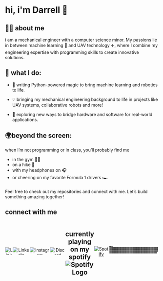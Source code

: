# hi, i'm Darrell 👋

## ✍🏾 about me
i am a mechanical engineer with a computer science minor. 
My passions lie in between machine learning 🤖 and UAV technology ✈️, where I combine my engineering expertise with programming skills to create innovative solutions.

## 🔧 what I do:

- 🐍 writing Python-powered magic to bring machine learning and robotics to life.

- 💡 bringing my mechanical engineering background to life in projects like UAV systems, collaborative robots and more!

- 🚀 exploring new ways to bridge hardware and software for real-world applications.

## 🌍beyond the screen:
when I’m not programming or in class, you’ll probably find me
- in the gym 💪🏾
- on a hike 🌳
- with my headphones on 🎧
- or cheering on my favorite Formula 1 drivers 🏎️

### <div align="center">
  Feel free to check out my repositories and connect with me. Let’s build something amazing together!
</div>

## connect with me
<div align="center" style="display: flex; justify-content: center; align-items: center; gap: 0; padding: 0; margin: 0;">
  <!-- LinkedIn -->
  <a href="https://www.linkedin.com/in/otood" target="_blank" style="text-decoration: none; display: flex; align-items: center; padding: 0; margin: 0;">
    <img src="https://upload.wikimedia.org/wikipedia/commons/c/ca/LinkedIn_logo_initials.png" alt="LinkedIn Logo" width="25" height="25" style="margin: 0; padding: 0;" />
    <img src="https://img.shields.io/static/v1?message=LinkedIn&logo=linkedin&label=&color=0077B5&logoColor=white&labelColor=&style=for-the-badge" height="25" alt="LinkedIn badge" style="margin: 0; padding: 0;" />
  </a>
  <!-- Instagram -->
  <a href="https://www.instagram.com/darrell.otoo/" target="_blank" style="text-decoration: none; display: flex; align-items: center; padding: 0; margin: 0;">
    <img src="https://img.shields.io/static/v1?message=Instagram&logo=instagram&label=&color=E4405F&logoColor=white&labelColor=&style=for-the-badge" height="25" alt="Instagram badge" style="margin: 0; padding: 0;" />
  </a>
  <!-- Discord -->
  <a href="https://discord.com/users/338862233893470219" target="_blank" style="text-decoration: none; display: flex; align-items: center; padding: 0; margin: 0;">
    <img src="https://dcbadge.limes.pink/api/shield/338862233893470219?theme=default-inverted" height="25" alt="Discord badge" style="margin: 0; padding: 0;" />
  </a>

## currently playing on my spotify <img src="https://upload.wikimedia.org/wikipedia/commons/8/84/Spotify_icon.svg" alt="Spotify Logo" width="20" height="20" />
[![Spotify](https://spotify-now-playing-ebon-two.vercel.app/api/spotify)](https://open.spotify.com/user/31tkizmlfusfrey7o3gd64tfx4n4)

###

<picture>
  <source media="(prefers-color-scheme: dark)" srcset="https://raw.githubusercontent.com/platane/platane/output/github-contribution-grid-snake-dark.svg">
  <source media="(prefers-color-scheme: light)" srcset="https://raw.githubusercontent.com/platane/platane/output/github-contribution-grid-snake.svg">
  <img alt="Snake animation" src="https://raw.githubusercontent.com/platane/platane/output/github-contribution-grid-snake.svg">
</picture>

###
